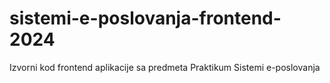 # sistemi-e-poslovanja-frontend-2024
Izvorni kod frontend aplikacije sa predmeta Praktikum Sistemi e-poslovanja

